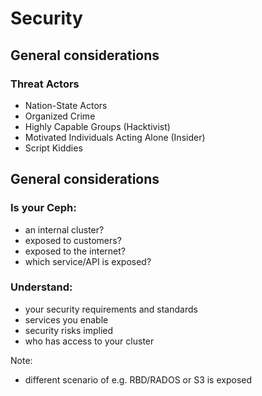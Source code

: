 <!-- .slide: data-state="section-break" id="section-break-2.1" data-timing="10s" -->
# Security 


<!-- .slide: data-state="normal" id="sec-general-0" data-timing="20s" data-menu-title="Thread Actors" -->
## General considerations

### Threat Actors <!-- .element class="fragment" -->

* Nation-State Actors <!-- .element class="fragment" -->
* Organized Crime <!-- .element class="fragment" -->
* Highly Capable Groups (Hacktivist) <!-- .element class="fragment" -->
* Motivated Individuals Acting Alone (Insider) <!-- .element class="fragment" -->
* Script Kiddies <!-- .element class="fragment" -->


<!-- .slide: data-state="normal" id="sec-general-1" data-timing="20s" data-menu-title="General considerations" -->
## General considerations

### Is your Ceph: <!-- .element class="fragment" -->
* an internal cluster? <!-- .element class="fragment" -->
* exposed to customers? <!-- .element class="fragment" -->
* exposed to the internet? <!-- .element class="fragment" -->
* which service/API is exposed? <!-- .element class="fragment" -->

### Understand: <!-- .element class="fragment" -->
* your security requirements and standards <!-- .element class="fragment" -->
* services you enable <!-- .element class="fragment" -->
* security risks implied <!-- .element class="fragment" -->
* who has access to your cluster <!-- .element class="fragment" -->

Note: 
- different scenario of e.g. RBD/RADOS or S3 is exposed
